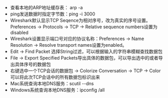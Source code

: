 - 查看本地的ARP地址缓存表： arp -a
- ping发送数据时指定字节数：ping -i 3000
- Wireshark默认显示TCP Seqence为相对序号，改为真实的序号设置。Preferences -> Protocols -> TCP -> Relative sequence numbers设置为disabled
- Wireshark设置显示端口号对应的协议名称：Preferences -> Name Resolution -> Resolve transport names设置为enabled。
- Edit -> Find Packet 选择String过滤，可以根据输入的字符串模糊查找数据包
- File -> Export Specified Packets导出具体的数据包，可以导出选中的或者导出具体序号的数据包
- 右键选中一个TCP会话的数据包 -> Colorize Conversation -> TCP -> Color可以将此次TCP会话中的所有数据包标识出来
- Mac系统查询本地DNS服务：scutil --dns
- Windows系统查询本地DNS服务：ipconfig /all